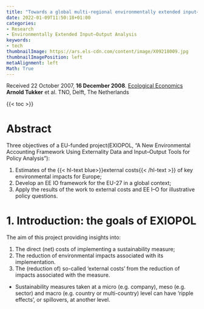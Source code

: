 ```yaml
---
title: "Towards a global multi-regional environmentally extended input–output database"
date: 2022-01-09T11:50:18+01:00
categories:
- Research
- Environmentally Extended Input–Output Analysis
keywords:
- tech
thumbnailImage: https://ars.els-cdn.com/content/image/X09218009.jpg
thumbnailImagePosition: left
metaAlignment: left
Math: True
---
```

Received 22 October 2007, **16 December 2008**.
[Ecological Economics](https://www.sciencedirect.com/science/article/pii/S0921800908004801)
**Arnold Tukker** et al. TNO, Delft, The Netherlands
<!--more-->
{{< toc >}}

# Abstract
Three objectives of a EU-funded project(EXIOPOL, “A New Environmental Accounting Framework Using Externality Data and Input–Output Tools for Policy Analysis”):
1. Estimates of the {{< hl-text blue>}}external costs{{< /hl-text >}} of key environmental impacts for Europe;
2. Develop an EE IO framework for the EU-27 in a global context;
3. Apply the results of the work to external costs and EE I–O for illustrative policy questions.

# 1. Introduction: the goals of EXIOPOL

The aim of this project providing insights into:
1. The direct (net) costs of implementing a sustainability measure;
2. The reduction of environmental impacts associated with its implementation.
3. The (reduction of) so-called ‘external costs’ from the reduction of impacts associated with the measure.

* Sustainability measures taken at a micro (e.g. company), meso (e.g. sector) and macro (e.g. country or multi-country) level can have ‘ripple effects’, or spillovers, at another level.
